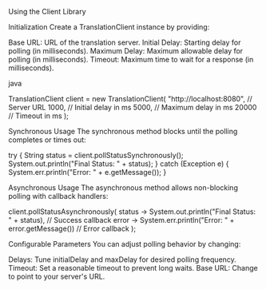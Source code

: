Using the Client Library

Initialization
Create a TranslationClient instance by providing:

Base URL: URL of the translation server.
Initial Delay: Starting delay for polling (in milliseconds).
Maximum Delay: Maximum allowable delay for polling (in milliseconds).
Timeout: Maximum time to wait for a response (in milliseconds).

java

TranslationClient client = new TranslationClient(
    "http://localhost:8080", // Server URL
    1000,                    // Initial delay in ms
    5000,                    // Maximum delay in ms
    20000                    // Timeout in ms
);

Synchronous Usage
The synchronous method blocks until the polling completes or times out:

try {
    String status = client.pollStatusSynchronously();
    System.out.println("Final Status: " + status);
} catch (Exception e) {
    System.err.println("Error: " + e.getMessage());
}

Asynchronous Usage
The asynchronous method allows non-blocking polling with callback handlers:

client.pollStatusAsynchronously(
    status -> System.out.println("Final Status: " + status), // Success callback
    error -> System.err.println("Error: " + error.getMessage()) // Error callback
);

Configurable Parameters
You can adjust polling behavior by changing:

Delays: Tune initialDelay and maxDelay for desired polling frequency.
Timeout: Set a reasonable timeout to prevent long waits.
Base URL: Change to point to your server's URL.